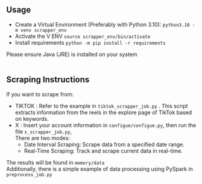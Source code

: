 ## Usage
- Create a Virtual Environment (Preferably with Python 3.10): `python3.10 -m venv scrapper_env` <br>
- Activate the V ENV `source scrapper_env/bin/activate` <br>
- Install requirements `python -m pip install -r requirements`<br>

Please ensure Java (JRE) is installed on your system<br><br>
## Scraping Instructions
If you want to scrape from:<br>
- TIKTOK : Refer to the example in `tiktok_scrapper_job.py` . This script extracts information from the reels in the explore page of TikTok based on keywords.
- X : Insert your account information in `configue/configue.py`, then run the file `x_scrapper_job.py`,<br>There are two modes: 
    - Date Interval Scraping: Scrape data from a specified date range.
    - Real-Time Scraping: Track and scrape current data in real-time.<br>

The results will be found in `memory/data`<br>
Additionally, there is a simple example of data processing using PySpark in `preprocess_job.py`



 
